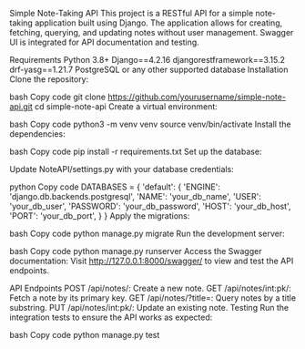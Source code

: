 Simple Note-Taking API
This project is a RESTful API for a simple note-taking application built using Django. The application allows for creating, fetching, querying, and updating notes without user management. Swagger UI is integrated for API documentation and testing.

Requirements
Python 3.8+
Django==4.2.16
djangorestframework==3.15.2
drf-yasg==1.21.7
PostgreSQL or any other supported database
Installation
Clone the repository:

bash
Copy code
git clone https://github.com/yourusername/simple-note-api.git
cd simple-note-api
Create a virtual environment:

bash
Copy code
python3 -m venv venv
source venv/bin/activate
Install the dependencies:

bash
Copy code
pip install -r requirements.txt
Set up the database:

Update NoteAPI/settings.py with your database credentials:

python
Copy code
DATABASES = {
    'default': {
        'ENGINE': 'django.db.backends.postgresql',
        'NAME': 'your_db_name',
        'USER': 'your_db_user',
        'PASSWORD': 'your_db_password',
        'HOST': 'your_db_host',
        'PORT': 'your_db_port',
    }
}
Apply the migrations:

bash
Copy code
python manage.py migrate
Run the development server:

bash
Copy code
python manage.py runserver
Access the Swagger documentation: Visit http://127.0.0.1:8000/swagger/ to view and test the API endpoints.

API Endpoints
POST /api/notes/: Create a new note.
GET /api/notes/int:pk/: Fetch a note by its primary key.
GET /api/notes/?title=<substring>: Query notes by a title substring.
PUT /api/notes/int:pk/: Update an existing note.
Testing
Run the integration tests to ensure the API works as expected:

bash
Copy code
python manage.py test